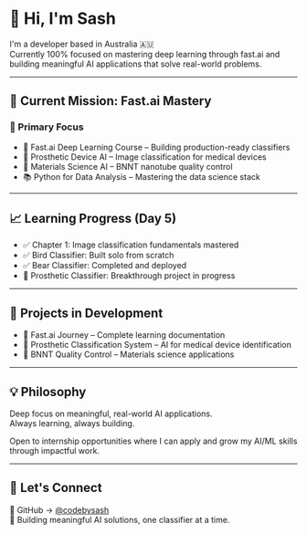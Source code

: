 # 👋 Hi, I'm Sash

I'm a developer based in Australia 🇦🇺  
Currently 100% focused on mastering deep learning through fast.ai and building meaningful AI applications that solve real-world problems.

---

## 🎯 Current Mission: Fast.ai Mastery

### 📌 Primary Focus
- 🤖 Fast.ai Deep Learning Course – Building production-ready classifiers  
- 🦿 Prosthetic Device AI – Image classification for medical devices  
- 🧪 Materials Science AI – BNNT nanotube quality control  
- 📚 Python for Data Analysis – Mastering the data science stack  

---

## 📈 Learning Progress (Day 5)

- ✅ Chapter 1: Image classification fundamentals mastered  
- ✅ Bird Classifier: Built solo from scratch  
- ✅ Bear Classifier: Completed and deployed  
- 🚀 Prosthetic Classifier: Breakthrough project in progress  

---

## 🔬 Projects in Development

- 📖 Fast.ai Journey – Complete learning documentation  
- 🦿 Prosthetic Classification System – AI for medical device identification  
- 🧪 BNNT Quality Control – Materials science applications  

---

## 💡 Philosophy

Deep focus on meaningful, real-world AI applications.  
Always learning, always building.

Open to internship opportunities where I can apply and grow my AI/ML skills through impactful work.

---

## 🤝 Let's Connect

📂 GitHub → [@codebysash](https://github.com/codebysash)  
🧠 Building meaningful AI solutions, one classifier at a time.
